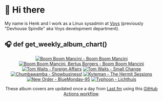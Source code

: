# 👋 Hi there

My name is Henk and I work as a Linux sysadmin at <a href="https://www.voys.co/about/">Voys</a> (previously "Devhouse Spindle" aka Voys development department).

## 🎧 def get_weekly_album_chart()
<!-- lastfm -->
<p align="center"><a href="https://www.last.fm/music/Boom+Boom+Mancini/Boom+Boom+Mancini"><img src="https://lastfm.freetls.fastly.net/i/u/64s/da743dc71eaf11968539b00a77c3dcd8.jpg" title="Boom Boom Mancini - Boom Boom Mancini"></a> <a href="https://www.last.fm/music/Boom+Boom+Mancini,+Bertus+Borgers/Boom+Boom+Mancini"><img src="https://lastfm.freetls.fastly.net/i/u/64s/4998a94a54482084f0c476f39a5a8d9a.jpg" title="Boom Boom Mancini, Bertus Borgers - Boom Boom Mancini"></a> <a href="https://www.last.fm/music/Tom+Waits/Foreign+Affairs"><img src="https://lastfm.freetls.fastly.net/i/u/64s/a677928812ad4c72b81a9d5f279d6072.png" title="Tom Waits - Foreign Affairs"></a> <a href="https://www.last.fm/music/Tom+Waits/Small+Change"><img src="https://lastfm.freetls.fastly.net/i/u/64s/8582bb4e00317be8e080e715b3f4ca04.jpg" title="Tom Waits - Small Change"></a> <a href="https://www.last.fm/music/Chumbawamba/Showbusiness!"><img src="https://lastfm.freetls.fastly.net/i/u/64s/7902d9aa909549cbb742001caf21b42a.jpg" title="Chumbawamba - Showbusiness!"></a> <a href="https://www.last.fm/music/Kyteman/The+Hermit+Sessions"><img src="https://lastfm.freetls.fastly.net/i/u/64s/66db856b1b9e4d15b08905635e6e9bd9.jpg" title="Kyteman - The Hermit Sessions"></a> <a href="https://www.last.fm/music/New+Order/BlueMonday-95"><img src="https://lastfm.freetls.fastly.net/i/u/64s/9714587fc547f600eb2937caac852809.png" title="New Order - BlueMonday-95"></a> <a href="https://www.last.fm/music/Typhoon/Lichthuis"><img src="https://lastfm.freetls.fastly.net/i/u/64s/8d96520d61bf5ac87b4c645704c3b335.jpg" title="Typhoon - Lichthuis"></a> </p>

<p align="center">These album covers are updated once a day from <a href="https://www.last.fm/user/hbokh">Last.fm</a> using this <a href="https://github.com/marketplace/actions/lastfm-to-markdown">GitHub Actions workflow</a>.</p>
